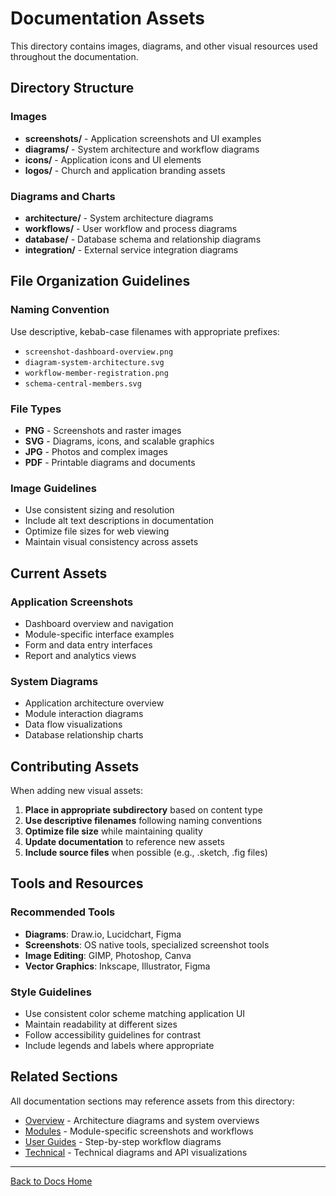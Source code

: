 # Documentation Assets

This directory contains images, diagrams, and other visual resources used throughout the documentation.

## Directory Structure

### Images
- **screenshots/** - Application screenshots and UI examples
- **diagrams/** - System architecture and workflow diagrams
- **icons/** - Application icons and UI elements
- **logos/** - Church and application branding assets

### Diagrams and Charts
- **architecture/** - System architecture diagrams
- **workflows/** - User workflow and process diagrams
- **database/** - Database schema and relationship diagrams
- **integration/** - External service integration diagrams

## File Organization Guidelines

### Naming Convention
Use descriptive, kebab-case filenames with appropriate prefixes:
- `screenshot-dashboard-overview.png`
- `diagram-system-architecture.svg`
- `workflow-member-registration.png`
- `schema-central-members.svg`

### File Types
- **PNG** - Screenshots and raster images
- **SVG** - Diagrams, icons, and scalable graphics
- **JPG** - Photos and complex images
- **PDF** - Printable diagrams and documents

### Image Guidelines
- Use consistent sizing and resolution
- Include alt text descriptions in documentation
- Optimize file sizes for web viewing
- Maintain visual consistency across assets

## Current Assets

### Application Screenshots
- Dashboard overview and navigation
- Module-specific interface examples
- Form and data entry interfaces
- Report and analytics views

### System Diagrams
- Application architecture overview
- Module interaction diagrams
- Data flow visualizations
- Database relationship charts

## Contributing Assets

When adding new visual assets:

1. **Place in appropriate subdirectory** based on content type
2. **Use descriptive filenames** following naming conventions
3. **Optimize file size** while maintaining quality
4. **Update documentation** to reference new assets
5. **Include source files** when possible (e.g., .sketch, .fig files)

## Tools and Resources

### Recommended Tools
- **Diagrams**: Draw.io, Lucidchart, Figma
- **Screenshots**: OS native tools, specialized screenshot tools
- **Image Editing**: GIMP, Photoshop, Canva
- **Vector Graphics**: Inkscape, Illustrator, Figma

### Style Guidelines
- Use consistent color scheme matching application UI
- Maintain readability at different sizes
- Follow accessibility guidelines for contrast
- Include legends and labels where appropriate

## Related Sections

All documentation sections may reference assets from this directory:
- [Overview](../overview/) - Architecture diagrams and system overviews
- [Modules](../modules/) - Module-specific screenshots and workflows
- [User Guides](../user-guides/) - Step-by-step workflow diagrams
- [Technical](../technical/) - Technical diagrams and API visualizations
---

[Back to Docs Home](../README.md)